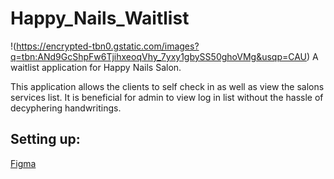 # Happy_Nails_Waitlist
!(https://encrypted-tbn0.gstatic.com/images?q=tbn:ANd9GcShpFw6TjihxeoqVhy_7yxy1gbySS50ghoVMg&usqp=CAU)
A waitlist application for Happy Nails Salon.

This application allows the clients to self check in as well as view the salons services list. It is beneficial for admin to view log in list without the hassle of decyphering handwritings.

## Setting up:
[Figma](https://www.figma.com/file/dWeymDjTbIPlm7Wl1pXAHz/Untitled?type=whiteboard&node-id=0-1&t=ccnD33Rb5JrCTi8c-0)
